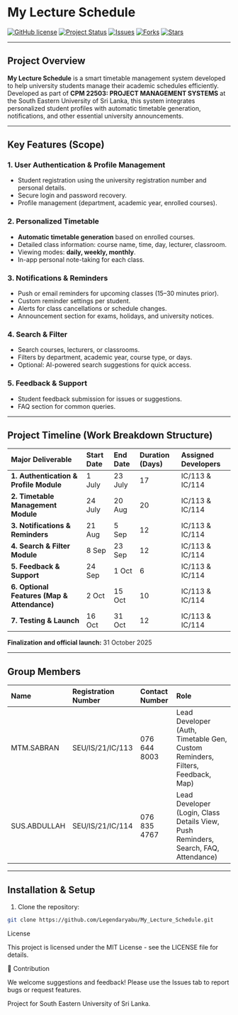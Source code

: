 # My Lecture Schedule

[![GitHub license](https://img.shields.io/badge/license-MIT-blue.svg)](LICENSE)
[![Project Status](https://img.shields.io/badge/status-In%20Progress-orange.svg)]()
[![Issues](https://img.shields.io/github/issues/Legendaryabu/My_Lecture_Schedule)]()
[![Forks](https://img.shields.io/github/forks/Legendaryabu/My_Lecture_Schedule)]()
[![Stars](https://img.shields.io/github/stars/Legendaryabu/My_Lecture_Schedule)]()

---

## Project Overview

**My Lecture Schedule** is a smart timetable management system developed to help university students manage their academic schedules efficiently. Developed as part of **CPM 22503: PROJECT MANAGEMENT SYSTEMS** at the South Eastern University of Sri Lanka, this system integrates personalized student profiles with automatic timetable generation, notifications, and other essential university announcements.

---

## Key Features (Scope)

### 1. User Authentication & Profile Management
* Student registration using the university registration number and personal details.
* Secure login and password recovery.
* Profile management (department, academic year, enrolled courses).

### 2. Personalized Timetable
* **Automatic timetable generation** based on enrolled courses.
* Detailed class information: course name, time, day, lecturer, classroom.
* Viewing modes: **daily, weekly, monthly**.
* In-app personal note-taking for each class.

### 3. Notifications & Reminders
* Push or email reminders for upcoming classes (15–30 minutes prior).
* Custom reminder settings per student.
* Alerts for class cancellations or schedule changes.
* Announcement section for exams, holidays, and university notices.

### 4. Search & Filter
* Search courses, lecturers, or classrooms.
* Filters by department, academic year, course type, or days.
* Optional: AI-powered search suggestions for quick access.

### 5. Feedback & Support
* Student feedback submission for issues or suggestions.
* FAQ section for common queries.

---

## Project Timeline (Work Breakdown Structure)

| Major Deliverable | Start Date | End Date | Duration (Days) | Assigned Developers |
| :--- | :--- | :--- | :--- | :--- |
| **1. Authentication & Profile Module** | 1 July | 23 July | 17 | IC/113 & IC/114 |
| **2. Timetable Management Module** | 24 July | 20 Aug | 20 | IC/113 & IC/114 |
| **3. Notifications & Reminders** | 21 Aug | 5 Sep | 12 | IC/113 & IC/114 |
| **4. Search & Filter Module** | 8 Sep | 23 Sep | 12 | IC/113 & IC/114 |
| **5. Feedback & Support** | 24 Sep | 1 Oct | 6 | IC/113 & IC/114 |
| **6. Optional Features (Map & Attendance)** | 2 Oct | 15 Oct | 10 | IC/113 & IC/114 |
| **7. Testing & Launch** | 16 Oct | 31 Oct | 12 | IC/113 & IC/114 |

**Finalization and official launch:** 31 October 2025

---

## Group Members

| Name | Registration Number | Contact Number | Role |
| :--- | :--- | :--- | :--- |
| MTM.SABRAN | SEU/IS/21/IC/113 | 076 644 8003 | Lead Developer (Auth, Timetable Gen, Custom Reminders, Filters, Feedback, Map) |
| SUS.ABDULLAH | SEU/IS/21/IC/114 | 076 835 4767 | Lead Developer (Login, Class Details View, Push Reminders, Search, FAQ, Attendance) |

---

## Installation & Setup

1. Clone the repository:
```bash
git clone https://github.com/Legendaryabu/My_Lecture_Schedule.git

```
License

This project is licensed under the MIT License - see the LICENSE
 file for details.

 🤝 Contribution

We welcome suggestions and feedback! Please use the Issues
 tab to report bugs or request features.

 Project for South Eastern University of Sri Lanka.
